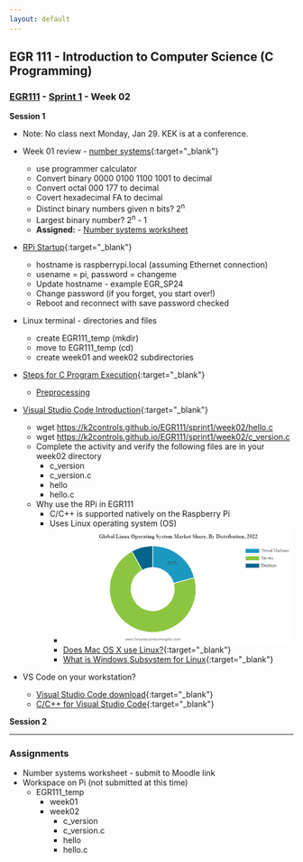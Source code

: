 ```yaml
---
layout: default
---
```


## EGR 111 - Introduction to Computer Science (C Programming)

### [EGR111](../../) - [Sprint 1](../) - Week 02

**Session 1**
- Note: No class next Monday, Jan 29. KEK is at a conference.

- Week 01 review - [number systems](https://www.log2base2.com/number-system/decimal-number-system.html){:target="_blank"} 
  - use programmer calculator
  - Convert binary 0000 0100 1100 1001 to decimal
  - Convert octal 000 177 to decimal
  - Covert hexadecimal FA to decimal
  - Distinct binary numbers given n bits?  2<sup>n</sup>
  - Largest binary number? 2<sup>n</sup> - 1
  - **Assigned:** - [Number systems worksheet](hexadecimaloctalnumbersystems.docx)
- [RPi Startup](../week01/006.RPiStartup.pdf){:target="_blank"}
  - hostname is raspberrypi.local (assuming Ethernet connection)
  - usename = pi, password = changeme
  - Update hostname - example EGR_SP24
  - Change password (if you forget, you start over!)
  - Reboot and reconnect with save password checked
- Linux terminal - directories and files
  - create EGR111_temp  (mkdir)
  - move to EGR111_temp  (cd)
  - create week01 and week02 subdirectories
- [Steps for C Program Execution](https://www.slideshare.net/rummanansari7355/steps-for-c-program-execution){:target="_blank"}
  - [Preprocessing](https://www.log2base2.com/C/basic/preprocessor-in-c.html)
- [Visual Studio Code Introduction](../week01/008.VSCodeIntro.pdf){:target="_blank"}
  - wget https://k2controls.github.io/EGR111/sprint1/week02/hello.c
  - wget https://k2controls.github.io/EGR111/sprint1/week02/c_version.c
  - Complete the activity and verify the following files are in your week02 directory
    - c_version
    - c_version.c
    - hello
    - hello.c
  - Why use the RPi in EGR111
    - C/C++ is supported natively on the Raspberry Pi
    - Uses Linux operating system (OS)
      - ![Linux Market Share](LinuxMarketShare.png)
      - [Does Mac OS X use Linux?](https://stackoverflow.com/questions/24888954/does-mac-os-x-use-linux){:target="_blank"}
      - [What is Windows Subsystem for Linux](https://learn.microsoft.com/en-us/windows/wsl/about){:target="_blank"}
- VS Code on your workstation?
  -  [Visual Studio Code download](https://code.visualstudio.com/download){:target="_blank"}
  - [C/C++ for Visual Studio Code](https://code.visualstudio.com/docs/languages/cpp){:target="_blank"}

**Session 2**

<!-- 
  - Chapter Two: [VARIABLES & ARITHMETIC](../../resources/Essentials_C_v1.pdf){:target="_blank"}
  - [Operators in C](https://www.geeksforgeeks.org/operators-in-c/){:target="_blank"}
  - [Operator Precedence and Associativity in C](https://www.geeksforgeeks.org/operator-precedence-and-associativity-in-c/){:target="_blank"}

  - The instructor will demo creating, running, and debugging the following using the [Replit](https://replit.com/~){:target="_blank"} site.
  - Prompt: Develop a program that converts temperature from Fahrenheit to Celsius and vice versa. The user should be able to choose the conversion direction and enter the temperature value.
  - Using scanf() function for user input
    - ChatGPT prompt: Please provide a basic overview of using the scanf function in C.
    - Operator 
    - Specific extension of int/int will be demonstrated. 
  - Code will be extended to use preprocessor #define 
  - Specific extension of int/int will be demonstrated.  

- The instructor will review the RPi setup from session 1
  - VNC Remote Access
    - new host name (kek used EGR)
    - new password
    - Using Ethernet? Add .local to host name (example EGR.local)
    - Via Network/Wi-Fi? (example EGR)
    - Click save password option for easy access

  - C Lanugage
    - GCC compiler is installed by default in RPi OS

  - Visual Studio Code
    - Use the following command at a terminal prompt
      - code .
      - the "dot" refers to *this directory*

- The instructor will demonstrate copying repl code to this week's directory on Pi. VS code edit, compile, run, and debug will be demonstrated.


Grocery Bill Estimator":

Prompt: Create a program where users can enter the quantity and price of various grocery items (like apples, bread, milk). The program should calculate and display the total cost, including a sales tax rate of 6%.

"Time Conversion Challenge":

Prompt: Write a program that asks the user to enter a large number of seconds (e.g., 5000 seconds) and then converts and displays this time in the format of hours, minutes, and seconds. For example, 3665 seconds would be converted to 1 hour, 1 minute, and 5 seconds. -->

<!-- - Week 02 Review
  - ChatGPT?
  - number systems worksheet

- Review of RPi setup
  - VNC Remote Access
    - new host name (kek used EGR)
    - new password
    - Using Ethernet? Add .local to host name (example EGR.local)
    - Via Network/Wi-Fi? (example EGR)
    - Click save password option for easy access

- C Lanugage
  - GCC compiler is installed by default in RPi OS

- Visual Studio Code
  - Use the following command at a terminal prompt
    - code .
    - the "dot" refers to *this directory*

- [GitHub Account Setup](Git_GitHub.pdf){:target="_blank"} 
  - Work through this procedure with the instructor to set up your Git repository
  - Use this document to review concepts, instructions, and actions.

- Hello.c review from Week 02
  - commit week02 directory with hello and hello.c when complete
    - open integrated VS Code terminal
    - Move to wee02
    - Get hello code
      - wget https://k2controls.github.io/EGR111/sprint1/week02/hello.c
    - add comments as directed
    - commit
    - push
    - verify on GitHub site
- Create week03
  - Get c_version.c
    - wget https://k2controls.github.io/EGR111/sprint1/week02/c_version.c
  - commit and push
  
- [Structure and Style](https://en.wikibooks.org/wiki/C_Programming/Structure_and_style){:target="_blank"}
  - Use the wget instruction below to copy the starter code into the directory.
  -   wget https://k2controls.github.io/EGR111/sprint1/week03/style.c
   -->

---

### Assignments 
- Number systems worksheet - submit to Moodle link
- Workspace on Pi (not submitted at this time)
  - EGR111_temp
    - week01
    - week02
      - c_version
      - c_version.c
      - hello
      - hello.c



